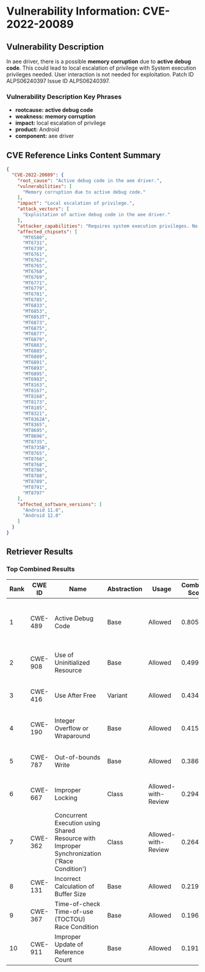 # Vulnerability Information: CVE-2022-20089

## Vulnerability Description
In aee driver, there is a possible **memory corruption** due to **active debug code**. This could lead to local escalation of privilege with System execution privileges needed. User interaction is not needed for exploitation. Patch ID ALPS06240397 Issue ID ALPS06240397.

### Vulnerability Description Key Phrases
- **rootcause:** **active debug code**
- **weakness:** **memory corruption**
- **impact:** local escalation of privilege
- **product:** Android
- **component:** aee driver

## CVE Reference Links Content Summary
```json
{
  "CVE-2022-20089": {
    "root_cause": "Active debug code in the aee driver.",
    "vulnerabilities": [
      "Memory corruption due to active debug code."
    ],
    "impact": "Local escalation of privilege.",
    "attack_vectors": [
      "Exploitation of active debug code in the aee driver."
    ],
    "attacker_capabilities": "Requires system execution privileges. No user interaction is required.",
    "affected_chipsets": [
      "MT6580",
      "MT6731",
      "MT6739",
      "MT6761",
      "MT6762",
      "MT6765",
      "MT6768",
      "MT6769",
      "MT6771",
      "MT6779",
      "MT6781",
      "MT6785",
      "MT6833",
      "MT6853",
      "MT6853T",
      "MT6873",
      "MT6875",
      "MT6877",
      "MT6879",
      "MT6883",
      "MT6885",
      "MT6889",
      "MT6891",
      "MT6893",
      "MT6895",
      "MT6983",
      "MT8163",
      "MT8167",
      "MT8168",
      "MT8173",
      "MT8185",
      "MT8321",
      "MT8362A",
      "MT8365",
      "MT8695",
      "MT8696",
      "MT8735",
      "MT8735B",
      "MT8765",
      "MT8766",
      "MT8768",
      "MT8786",
      "MT8788",
      "MT8789",
      "MT8791",
      "MT8797"
    ],
    "affected_software_versions": [
      "Android 11.0",
      "Android 12.0"
    ]
  }
}
```

## Retriever Results

### Top Combined Results

| Rank | CWE ID | Name | Abstraction | Usage | Combined Score | Retrievers | Individual Scores |
|------|--------|------|-------------|-------|---------------|------------|-------------------|
| 1 | CWE-489 | Active Debug Code | Base | Allowed | 0.8057 | dense, sparse, graph | dense: 0.591, sparse: 0.524, graph: 0.588 |
| 2 | CWE-908 | Use of Uninitialized Resource | Base | Allowed | 0.4992 | dense, sparse | dense: 0.536, sparse: 0.404 |
| 3 | CWE-416 | Use After Free | Variant | Allowed | 0.4348 | sparse, graph | sparse: 0.368, graph: 0.729 |
| 4 | CWE-190 | Integer Overflow or Wraparound | Base | Allowed | 0.4157 | sparse, graph | sparse: 0.351, graph: 0.602 |
| 5 | CWE-787 | Out-of-bounds Write | Base | Allowed | 0.3869 | dense, sparse | dense: 0.547, sparse: 0.197 |
| 6 | CWE-667 | Improper Locking | Class | Allowed-with-Review | 0.2944 | dense, sparse | dense: 0.535, sparse: 0.408 |
| 7 | CWE-362 | Concurrent Execution using Shared Resource with Improper Synchronization ('Race Condition') | Class | Allowed-with-Review | 0.2649 | sparse, graph | sparse: 0.394, graph: 0.631 |
| 8 | CWE-131 | Incorrect Calculation of Buffer Size | Base | Allowed | 0.2199 | sparse | sparse: 0.384 |
| 9 | CWE-367 | Time-of-check Time-of-use (TOCTOU) Race Condition | Base | Allowed | 0.1962 | sparse | sparse: 0.343 |
| 10 | CWE-911 | Improper Update of Reference Count | Base | Allowed | 0.1918 | sparse | sparse: 0.335 |

